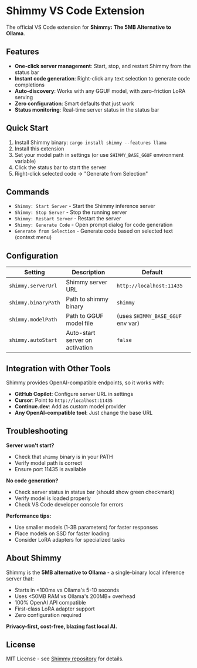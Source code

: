 # Shimmy VS Code Extension

The official VS Code extension for **Shimmy: The 5MB Alternative to Ollama**.

## Features

- **One-click server management**: Start, stop, and restart Shimmy from the status bar
- **Instant code generation**: Right-click any text selection to generate code completions
- **Auto-discovery**: Works with any GGUF model, with zero-friction LoRA serving
- **Zero configuration**: Smart defaults that just work
- **Status monitoring**: Real-time server status in the status bar

## Quick Start

1. Install Shimmy binary: `cargo install shimmy --features llama`
2. Install this extension
3. Set your model path in settings (or use `SHIMMY_BASE_GGUF` environment variable)
4. Click the status bar to start the server
5. Right-click selected code → "Generate from Selection"

## Commands

- `Shimmy: Start Server` - Start the Shimmy inference server
- `Shimmy: Stop Server` - Stop the running server  
- `Shimmy: Restart Server` - Restart the server
- `Shimmy: Generate Code` - Open prompt dialog for code generation
- `Generate from Selection` - Generate code based on selected text (context menu)

## Configuration

| Setting | Description | Default |
|---------|-------------|---------|
| `shimmy.serverUrl` | Shimmy server URL | `http://localhost:11435` |
| `shimmy.binaryPath` | Path to shimmy binary | `shimmy` |
| `shimmy.modelPath` | Path to GGUF model file | (uses `SHIMMY_BASE_GGUF` env var) |
| `shimmy.autoStart` | Auto-start server on activation | `false` |

## Integration with Other Tools

Shimmy provides OpenAI-compatible endpoints, so it works with:

- **GitHub Copilot**: Configure server URL in settings
- **Cursor**: Point to `http://localhost:11435` 
- **Continue.dev**: Add as custom model provider
- **Any OpenAI-compatible tool**: Just change the base URL

## Troubleshooting

**Server won't start?**
- Check that `shimmy` binary is in your PATH
- Verify model path is correct
- Ensure port 11435 is available

**No code generation?**
- Check server status in status bar (should show green checkmark)
- Verify model is loaded properly
- Check VS Code developer console for errors

**Performance tips:**
- Use smaller models (1-3B parameters) for faster responses
- Place models on SSD for faster loading
- Consider LoRA adapters for specialized tasks

## About Shimmy

Shimmy is the **5MB alternative to Ollama** - a single-binary local inference server that:

- Starts in <100ms vs Ollama's 5-10 seconds
- Uses <50MB RAM vs Ollama's 200MB+ overhead  
- 100% OpenAI API compatible
- First-class LoRA adapter support
- Zero configuration required

**Privacy-first, cost-free, blazing fast local AI.**

## License

MIT License - see [Shimmy repository](https://github.com/Michael-A-Kuykendall/shimmy) for details.
